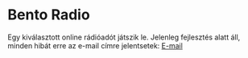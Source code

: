 # Bento Radio

Egy kiválasztott online rádióadót játszik le. 
Jelenleg fejlesztés alatt áll, minden hibát erre az e-mail címre jelentsetek: <a href="mailto:bence200101@gmail.com?subject=Discord Bot hibabejelentés">E-mail</a>
